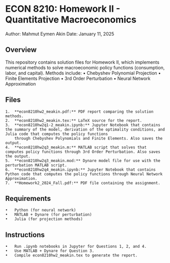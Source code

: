 # ECON 8210: Homework II - Quantitative Macroeconomics

Author: Mahmut Eymen Akin
Date: January 11, 2025

## Overview

This repository contains solution files for Homework II, which implements numerical methods to solve macroeconomic policy functions (consumption, labor, and capital). Methods include:
	•	Chebyshev Polynomial Projection
	•	Finite Elements Projection
	•	3rd Order Perturbation
	•	Neural Network Approximation

## Files
	1.	**econ8210hw2_meakin.pdf:** PDF report comparing the solution methods.
	2.	**econ8210hw2_meakin.tex:** LaTeX source for the report.
	3.	**econ8210hw2q1-2_meakin.ipynb:** Jupyter Notebook that contains the summary of the model, derivation of the optimality conditions, and Julia code that computes the policy functions
		through Chebyshev Polynomials and Finite Elements. Also saves the output.
	4.	**econ8210hw2q3_meakin.m:** MATLAB script that solves that computes policy functions through 3rd Order Perturbation. Also saves the output.
	5.	**econ8210hw2q3_meakin.mod:** Dynare model file for use with the perturbation MATLAB script.
	6.	**econ8210hw2q4_meakin.ipynb:** Jupyter Notebook that contains Python code that computes the policy functions through Neural Network Approximation.
	7.	**Homework2_2024_Fall.pdf:** PDF file containing the assignment.

## Requirements
	•	Python (for neural network)
	•	MATLAB + Dynare (for perturbation)
	•	Julia (for projection methods)

## Instructions
	•	Run .ipynb notebooks in Jupyter for Questions 1, 2, and 4.
	•	Use MATLAB + Dynare for Question 3.
	•	Compile econ8210hw2_meakin.tex to generate the report.
